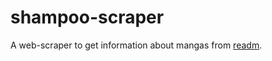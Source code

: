 # shampoo-scraper
A web-scraper to get information about mangas from [readm](https://www.readm.org).
